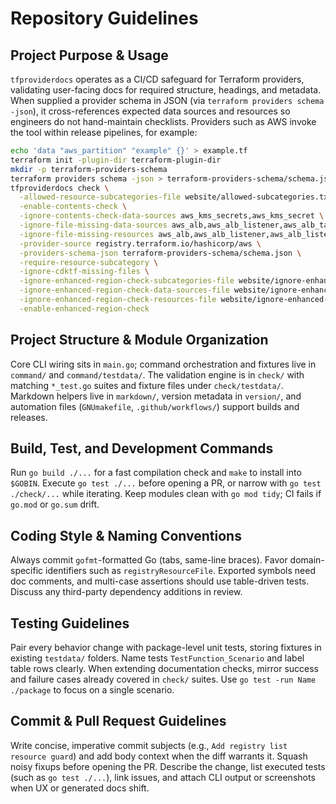 # Repository Guidelines

## Project Purpose & Usage
`tfproviderdocs` operates as a CI/CD safeguard for Terraform providers, validating user-facing docs for required structure, headings, and metadata. When supplied a provider schema in JSON (via `terraform providers schema -json`), it cross-references expected data sources and resources so engineers do not hand-maintain checklists. Providers such as AWS invoke the tool within release pipelines, for example:

```sh
echo 'data "aws_partition" "example" {}' > example.tf
terraform init -plugin-dir terraform-plugin-dir
mkdir -p terraform-providers-schema
terraform providers schema -json > terraform-providers-schema/schema.json
tfproviderdocs check \
  -allowed-resource-subcategories-file website/allowed-subcategories.txt \
  -enable-contents-check \
  -ignore-contents-check-data-sources aws_kms_secrets,aws_kms_secret \
  -ignore-file-missing-data-sources aws_alb,aws_alb_listener,aws_alb_target_group,aws_alb_trust_store,aws_alb_trust_store_revocation,aws_albs \
  -ignore-file-missing-resources aws_alb,aws_alb_listener,aws_alb_listener_certificate,aws_alb_listener_rule,aws_alb_target_group,aws_alb_target_group_attachment,aws_alb_trust_store,aws_alb_trust_store_revocation \
  -provider-source registry.terraform.io/hashicorp/aws \
  -providers-schema-json terraform-providers-schema/schema.json \
  -require-resource-subcategory \
  -ignore-cdktf-missing-files \
  -ignore-enhanced-region-check-subcategories-file website/ignore-enhanced-region-check-subcategories.txt \
  -ignore-enhanced-region-check-data-sources-file website/ignore-enhanced-region-check-data-sources.txt \
  -ignore-enhanced-region-check-resources-file website/ignore-enhanced-region-check-resources.txt \
  -enable-enhanced-region-check
```

## Project Structure & Module Organization
Core CLI wiring sits in `main.go`; command orchestration and fixtures live in `command/` and `command/testdata/`. The validation engine is in `check/` with matching `*_test.go` suites and fixture files under `check/testdata/`. Markdown helpers live in `markdown/`, version metadata in `version/`, and automation files (`GNUmakefile`, `.github/workflows/`) support builds and releases.

## Build, Test, and Development Commands
Run `go build ./...` for a fast compilation check and `make` to install into `$GOBIN`. Execute `go test ./...` before opening a PR, or narrow with `go test ./check/...` while iterating. Keep modules clean with `go mod tidy`; CI fails if `go.mod` or `go.sum` drift.

## Coding Style & Naming Conventions
Always commit `gofmt`-formatted Go (tabs, same-line braces). Favor domain-specific identifiers such as `registryResourceFile`. Exported symbols need doc comments, and multi-case assertions should use table-driven tests. Discuss any third-party dependency additions in review.

## Testing Guidelines
Pair every behavior change with package-level unit tests, storing fixtures in existing `testdata/` folders. Name tests `TestFunction_Scenario` and label table rows clearly. When extending documentation checks, mirror success and failure cases already covered in `check/` suites. Use `go test -run Name ./package` to focus on a single scenario.

## Commit & Pull Request Guidelines
Write concise, imperative commit subjects (e.g., `Add registry list resource guard`) and add body context when the diff warrants it. Squash noisy fixups before opening the PR. Describe the change, list executed tests (such as `go test ./...`), link issues, and attach CLI output or screenshots when UX or generated docs shift.
